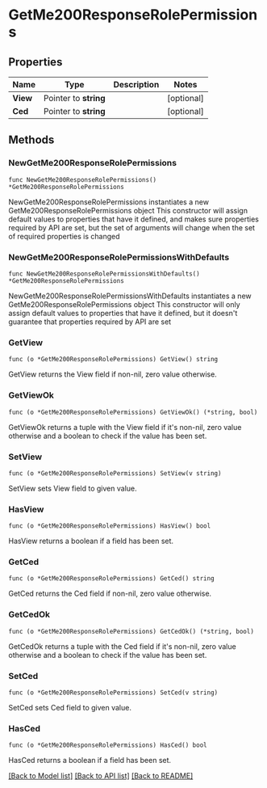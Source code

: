 # GetMe200ResponseRolePermissions

## Properties

Name | Type | Description | Notes
------------ | ------------- | ------------- | -------------
**View** | Pointer to **string** |  | [optional] 
**Ced** | Pointer to **string** |  | [optional] 

## Methods

### NewGetMe200ResponseRolePermissions

`func NewGetMe200ResponseRolePermissions() *GetMe200ResponseRolePermissions`

NewGetMe200ResponseRolePermissions instantiates a new GetMe200ResponseRolePermissions object
This constructor will assign default values to properties that have it defined,
and makes sure properties required by API are set, but the set of arguments
will change when the set of required properties is changed

### NewGetMe200ResponseRolePermissionsWithDefaults

`func NewGetMe200ResponseRolePermissionsWithDefaults() *GetMe200ResponseRolePermissions`

NewGetMe200ResponseRolePermissionsWithDefaults instantiates a new GetMe200ResponseRolePermissions object
This constructor will only assign default values to properties that have it defined,
but it doesn't guarantee that properties required by API are set

### GetView

`func (o *GetMe200ResponseRolePermissions) GetView() string`

GetView returns the View field if non-nil, zero value otherwise.

### GetViewOk

`func (o *GetMe200ResponseRolePermissions) GetViewOk() (*string, bool)`

GetViewOk returns a tuple with the View field if it's non-nil, zero value otherwise
and a boolean to check if the value has been set.

### SetView

`func (o *GetMe200ResponseRolePermissions) SetView(v string)`

SetView sets View field to given value.

### HasView

`func (o *GetMe200ResponseRolePermissions) HasView() bool`

HasView returns a boolean if a field has been set.

### GetCed

`func (o *GetMe200ResponseRolePermissions) GetCed() string`

GetCed returns the Ced field if non-nil, zero value otherwise.

### GetCedOk

`func (o *GetMe200ResponseRolePermissions) GetCedOk() (*string, bool)`

GetCedOk returns a tuple with the Ced field if it's non-nil, zero value otherwise
and a boolean to check if the value has been set.

### SetCed

`func (o *GetMe200ResponseRolePermissions) SetCed(v string)`

SetCed sets Ced field to given value.

### HasCed

`func (o *GetMe200ResponseRolePermissions) HasCed() bool`

HasCed returns a boolean if a field has been set.


[[Back to Model list]](../README.md#documentation-for-models) [[Back to API list]](../README.md#documentation-for-api-endpoints) [[Back to README]](../README.md)



